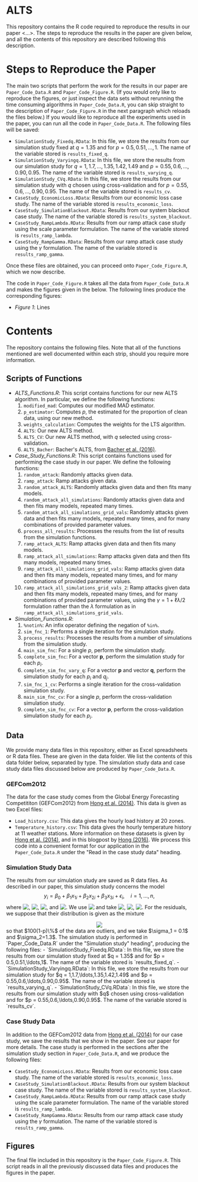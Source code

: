 # ALTS

This repository contains the R code required to reproduce the results in our paper <...>. The steps to reproduce the results in the paper are given below, and all the contents of this repository are described following this description.

# Steps to Reproduce the Paper

The main two scripts that perform the work for the results in our paper are `Paper_Code_Data.R` and `Paper_Code_Figure.R`. (If you would only like to reproduce the figures, or just inspect the data sets without rerunning the time consuming algorithms in `Paper_Code_Data.R`, you can skip straight to the description of `Paper_Code_Figure.R` in the next paragraph which reloads the files below.) If you would like to reproduce all the experiments used in the paper, you can run all the code in `Paper_Code_Data.R`. The following files will be saved:
- `SimulationStudy_Fixedq.RData`: In this file, we store the results from our simulation study fixed at $q = 1.35$ and for $p = 0.5,0.51,\ldots,1$. The name of the variable stored is `results_fixed_q`.
- `SimulationStudy_Varyingq.RData`: In this file, we store the results from our simulation study for $q = 1,1.7,\ldots,1.35,1.42,1.49$ and $p = 0.55,0.6,\ldots,0.90,0.95$. The name of the variable stored is `results_varying_q`.
- `SimulationStudy_CVq.RData`: In this file, we store the results from our simulation study with $q$ chosen using cross-validation and for $p = 0.55,0.6,\ldots,0.90,0.95$. The name of the variable stored is `results_cv`.
- `CaseStudy_EconomicLoss.RData`: Results from our economic loss case study. The name of the variable stored is `results_economic_loss`.
- `CaseStudy_SimulationBlackout.RData`: Results from our system blackout case study. The name of the variable stored is `results_system_blackout`.
- `CaseStudy_RampLambda.RData`: Results from our ramp attack case study using the scale parameter formulation. The name of the variable stored is `results_ramp_lambda`.
- `CaseStudy_RampGamma.RData`: Results from our ramp attack case study using the $\gamma$ formulation. The name of the variable stored is `results_ramp_gamma`.

Once these files are obtained, you can proceed onto `Paper_Code_Figure.R`, which we now describe. 

The code in `Paper_Code_Figure.R` takes all the data from `Paper_Code_Data.R` and makes the figures given in the below. The following lines produce the corresponding figures:
- _Figure 1_: Lines

# Contents

The repository contains the following files. Note that all of the functions mentioned are well documented within each strip, should you require more information.

## Scripts of Functions

- _ALTS\_Functions.R_: This script contains functions for our new ALTS algorithm. In particular, we define the following functions:
    1. `modified_mad`: Computes our modified MAD estimator.
    2. `p_estimator`: Computes $p$, the estimated for the proportion of clean data, using our new method.
    3. `weights_calculation`: Computes the weights for the LTS algorithm.
    4. `ALTS`: Our new ALTS method.
    5. `ALTS_CV`: Our new ALTS method, with $q$ selected using cross-validation.
    6. `ALTS_Bacher`: Bacher's ALTS, from [Bacher et al. (2016)](10.1109/ICASSP.2016.7472513).
- _Case\_Study\_Functions.R_: This script contains functions used for performing the case study in our paper. We define the following functions:
    1. `random_attack`: Randomly attacks given data.
    2. `ramp_attack`: Ramp attacks given data.
    3. `random_attack_ALTS`: Randomly attacks given data and then fits many models.
    4. `random_attack_all_simulations`: Randomly attacks given data and then fits many models, repeated many times.
    5. `random_attack_all_simulations_grid_vals`: Randomly attacks given data and then fits many models, repeated many times, and for many combinations of provided parameter values.
    6. `process_all_results`: Processes the results from the list of results from the simulation functions.
    7. `ramp_attack_ALTS`: Ramp attacks given data and then fits many models.
    8. `ramp_attack_all_simulations`: Ramp attacks given data and then fits many models, repeated many times.
    9. `ramp_attack_all_simulations_grid_vals`: Ramp attacks given data and then fits many models, repeated many times, and for many combinations of provided parameter values.
    10. `ramp_attack_all_simulations_grid_vals_2`: Ramp attacks given data and then fits many models, repeated many times, and for many combinations of provided parameter values, using the $\gamma=1+\ell\lambda/2$ formulation rather than the $\lambda$ formulation as in `ramp_attack_all_simulations_grid_vals`.
- _Simulation\_Functions.R_:
    1. `%notin%`: An infix operator defining the negation of `%in%`.
    2. `sim_fnc_1`: Performs a single iteration for the simulation study.
    3. `process_results`: Processes the results from a number of simulations from the simulation study.
    4. `main_sim_fnc`: For a single $p$, perform the simulation study.
    5. `complete_sim_fnc`: For a vector $\mathbf{p}$, perform the simulation study for each $p_i$.
    6. `complete_sim_fnc_vary_q`: For a vector $\mathbf{p}$ and vector $\mathbf{q}$, perform the simulation study for each $p_i$ and $q_j$.
    7. `sim_fnc_1_cv`: Performs a single iteration for the cross-validation simulation study.
    8. `main_sim_fnc_cv`: For a single $p$, perform the cross-validation simulation study.
    9. `complete_sim_fnc_cv`: For a vector $\mathbf{p}$, perform the cross-validation simulation study for each $p_i$.

## Data

We provide many data files in this repository, either as Excel spreadsheets or R data files. These are given in the data folder. We list the contents of this data folder below, separated by type. The simulation study data and case study data files discussed below are produced by `Paper_Code_Data.R`.

### GEFCom2012

The data for the case study comes from the Global Energy Forecasting Competititon (GEFCom2012) from [Hong et al. (2014)](https://doi.org/10.1016/j.ijforecast.2013.07.001). This data is given as two Excel files:
- `Load_history.csv`: This data gives the hourly load history at 20 zones.
- `Temperature_history.csv`: This data gives the hourly temperature history at 11 weather stations.
More information on these datasets is given by [Hong et al. (2014)](https://doi.org/10.1016/j.ijforecast.2013.07.001), and in this blogpost by [Hong (2016)](http://blog.drhongtao.com/2016/07/gefcom2012-load-forecasting-data.html). We process this code into a convenient format for our application in the `Paper_Code_Data.R` under the "Read in the case study data" heading.

### Simulation Study Data

The results from our simulation study are saved as R data files. As described in our paper, this simulation study concerns the model 
$$ 
y_i = \beta_0 + \beta_1x_{1i} + \beta_2x_{2i} + \beta_3x_{3i} + \epsilon_i, \quad i=1,\ldots,n, 
$$
where <!-- $\beta_0 = -1.3$ --> <img style="transform: translateY(0.1em); background: white;" src="https://render.githubusercontent.com/render/math?math=%5Cbeta_0%20%3D%20-1.3">, <!-- $\beta_1 = 2.0$ --> <img style="transform: translateY(0.1em); background: white;" src="https://render.githubusercontent.com/render/math?math=%5Cbeta_1%20%3D%202.0">, <!-- $\beta_2 = 1.7$ --> <img style="transform: translateY(0.1em); background: white;" src="https://render.githubusercontent.com/render/math?math=%5Cbeta_2%20%3D%201.7">, and <!-- $\beta_3 = -3.0$ --> <img style="transform: translateY(0.1em); background: white;" src="https://render.githubusercontent.com/render/math?math=%5Cbeta_3%20%3D%20-3.0">. We use <!-- $n = 2000$ --> <img style="transform: translateY(0.1em); background: white;" src="https://render.githubusercontent.com/render/math?math=n%20%3D%202000"> and take <!-- $x_1 \sim \mathcal U(-1, 1)$ --> <img style="transform: translateY(0.1em); background: white;" src="https://render.githubusercontent.com/render/math?math=x_1%20%5Csim%20%5Cmathcal%20U(-1%2C%201)">, <!-- $x_2 \sim \mathcal N(0, 1)$ --> <img style="transform: translateY(0.1em); background: white;" src="https://render.githubusercontent.com/render/math?math=x_2%20%5Csim%20%5Cmathcal%20N(0%2C%201)">, <!-- $x_3 \sim \mathcal U(0, 1)$ --> <img style="transform: translateY(0.1em); background: white;" src="https://render.githubusercontent.com/render/math?math=x_3%20%5Csim%20%5Cmathcal%20U(0%2C%201)">. For the residuals, we suppose that their distribution is given as the mixture 
<!-- $$ 
\epsilon_i \sim \underbrace{p\mathcal N(0, \sigma_1)}_{\text{clean data}} + \underbrace{(1-p)\mathcal N(0, \sigma_2)}_{\text{contaminated data}}, 
$$ --> 

<div align="center"><img style="background: white;" src="https://render.githubusercontent.com/render/math?math=%5Cepsilon_i%20%5Csim%20%5Cunderbrace%7Bp%5Cmathcal%20N(0%2C%20%5Csigma_1)%7D_%7B%5Ctext%7Bclean%20data%7D%7D%20%2B%20%5Cunderbrace%7B(1-p)%5Cmathcal%20N(0%2C%20%5Csigma_2)%7D_%7B%5Ctext%7Bcontaminated%20data%7D%7D%2C%20%0D"></div>
so that $100(1-p)\%$ of the data are outliers, and we take $\sigma_1 = 0.1$ and $\sigma_2=1.3$. The simulation study is performed in `Paper_Code_Data.R` under the "Simulation study" heading", producing the following files:
- `SimulationStudy_Fixedq.RData`: In this file, we store the results from our simulation study fixed at $q = 1.35$ and for $p = 0.5,0.51,\ldots,1$. The name of the variable stored is `results_fixed_q`.
- `SimulationStudy_Varyingq.RData`: In this file, we store the results from our simulation study for $q = 1,1.7,\ldots,1.35,1.42,1.49$ and $p = 0.55,0.6,\ldots,0.90,0.95$. The name of the variable stored is `results_varying_q`.
- `SimulationStudy_CVq.RData`: In this file, we store the results from our simulation study with $q$ chosen using cross-validation and for $p = 0.55,0.6,\ldots,0.90,0.95$. The name of the variable stored is `results_cv`.

### Case Study Data

In addition to the GEFCom2012 data from [Hong et al. (2014)](https://doi.org/10.1016/j.ijforecast.2013.07.001) for our case study, we save the results that we show in the paper. See our paper for more details. The case study is performed in the sections after the simulation study section in `Paper_Code_Data.R`, and we produce the following files:
- `CaseStudy_EconomicLoss.RData`: Results from our economic loss case study. The name of the variable stored is `results_economic_loss`.
- `CaseStudy_SimulationBlackout.RData`: Results from our system blackout case study. The name of the variable stored is `results_system_blackout`.
- `CaseStudy_RampLambda.RData`: Results from our ramp attack case study using the scale parameter formulation. The name of the variable stored is `results_ramp_lambda`.
- `CaseStudy_RampGamma.RData`: Results from our ramp attack case study using the $\gamma$ formulation. The name of the variable stored is `results_ramp_gamma`.

## Figures 

The final file included in this repository is the `Paper_Code_Figure.R`. This script reads in all the previously discussed data files and produces the figures in the paper.
